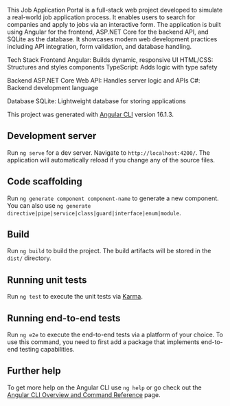 This Job Application Portal is a full-stack web project developed to simulate a real-world job application process. It enables users to search for companies and apply to jobs via an interactive form. The application is built using Angular for the frontend, ASP.NET Core for the backend API, and SQLite as the database. It showcases modern web development practices including API integration, form validation, and database handling.

Tech Stack Frontend Angular: Builds dynamic, responsive UI HTML/CSS: Structures and styles components TypeScript: Adds logic with type safety

Backend ASP.NET Core Web API: Handles server logic and APIs C#: Backend development language

Database SQLite: Lightweight database for storing applications

This project was generated with [Angular CLI](https://github.com/angular/angular-cli) version 16.1.3.

## Development server

Run `ng serve` for a dev server. Navigate to `http://localhost:4200/`. The application will automatically reload if you change any of the source files.

## Code scaffolding

Run `ng generate component component-name` to generate a new component. You can also use `ng generate directive|pipe|service|class|guard|interface|enum|module`.

## Build

Run `ng build` to build the project. The build artifacts will be stored in the `dist/` directory.

## Running unit tests

Run `ng test` to execute the unit tests via [Karma](https://karma-runner.github.io).

## Running end-to-end tests

Run `ng e2e` to execute the end-to-end tests via a platform of your choice. To use this command, you need to first add a package that implements end-to-end testing capabilities.

## Further help

To get more help on the Angular CLI use `ng help` or go check out the [Angular CLI Overview and Command Reference](https://angular.io/cli) page.
